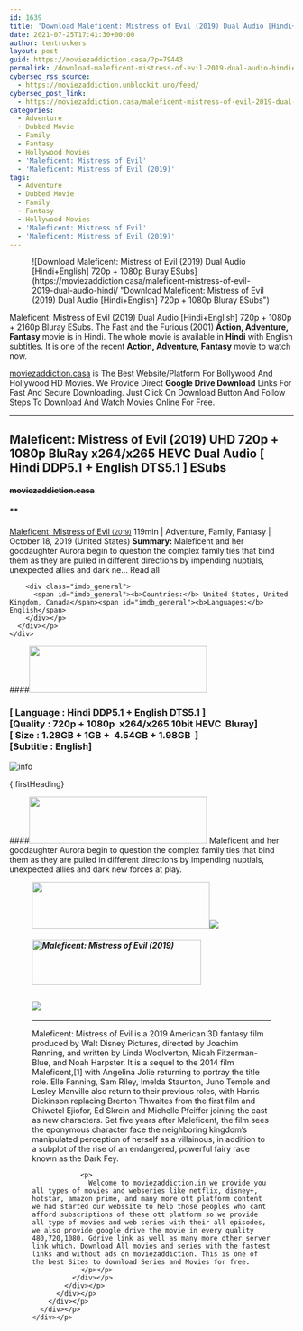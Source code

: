 ```yaml
---
id: 1639
title: 'Download Maleficent: Mistress of Evil (2019) Dual Audio [Hindi+English] 720p + 1080p Bluray ESubs'
date: 2021-07-25T17:41:30+00:00
author: tentrockers
layout: post
guid: https://moviezaddiction.casa/?p=79443
permalink: /download-maleficent-mistress-of-evil-2019-dual-audio-hindienglish-720p-1080p-bluray-esubs/
cyberseo_rss_source:
  - https://moviezaddiction.unblockit.uno/feed/
cyberseo_post_link:
  - https://moviezaddiction.casa/maleficent-mistress-of-evil-2019-dual-audio-hindi/
categories:
  - Adventure
  - Dubbed Movie
  - Family
  - Fantasy
  - Hollywood Movies
  - 'Maleficent: Mistress of Evil'
  - 'Maleficent: Mistress of Evil (2019)'
tags:
  - Adventure
  - Dubbed Movie
  - Family
  - Fantasy
  - Hollywood Movies
  - 'Maleficent: Mistress of Evil'
  - 'Maleficent: Mistress of Evil (2019)'
---
```

<figure class="entry-thumbnail">![Download Maleficent: Mistress of Evil (2019) Dual Audio [Hindi+English] 720p + 1080p Bluray ESubs](https://moviezaddiction.casa/maleficent-mistress-of-evil-2019-dual-audio-hindi/ "Download Maleficent: Mistress of Evil (2019) Dual Audio [Hindi+English] 720p + 1080p Bluray ESubs") </figure> 

Maleficent: Mistress of Evil (2019) Dual Audio [Hindi+English] 720p + 1080p + 2160p Bluray ESubs. The Fast and the Furious (2001) **Action, Adventure, Fantasy** movie is in Hindi. The whole movie is available in **Hindi** with English subtitles. It is one of the recent **Action, Adventure, Fantasy** movie to watch now.

[moviezaddiction.casa](https://moviezaddiction.casa) is The Best Website/Platform For Bollywood And Hollywood HD Movies. We Provide Direct **Google Drive Download** Links For Fast And Secure Downloading. Just Click On Download Button And Follow Steps To Download And Watch Movies Online For Free.

* * *

## <span>Maleficent: Mistress of Evil (2019) UHD 720p + 1080p BluRay x264/x265 HEVC Dual Audio [ Hindi DDP5.1 + English DTS5.1 ] ESubs</span>

#### <span>~~moviezaddiction.casa~~</span>

#### **</p> 

<div class="imdb_container">
  <div>
    <div class="imdb_dark">
      <div class="imdb_right">
        <span id="movie_title"><a href="https://www.imdb.com/title/tt4777008" target="_blank" rel="noopener">Maleficent: Mistress of Evil<small> (2019)</small></a></span> <span id="genres">119min | Adventure, Family, Fantasy | October 18, 2019 (United States)</span> <span id="summary"><b>Summary: </b>Maleficent and her goddaughter Aurora begin to question the complex family ties that bind them as they are pulled in different directions by impending nuptials, unexpected allies and dark ne&#8230; Read all</span> </p> 
        
        <div class="imdb_general">
          <span id="imdb_general"><b>Countries:</b> United States, United Kingdom, Canada</span><span id="imdb_general"><b>Languages:</b> English</span>
        </div></p>
      </div></p>
    </div>
  </div>
</div>

</b></h4> 

####<img loading="lazy" class="aligncenter" src="https:///moviezaddiction.casa/wp-content/uploads/2018/02/Media-Info.png?zoom=0.8099999785423279&resize=315%2C83&ssl=1" srcset="https://moviezaddiction.casa//wp-content/uploads/2018/02/Media-Info.png?zoom=0.8999999761581421&resize=315%2C83&ssl=1" width="315" height="83" /> 

### <span><span><strong>[ Language : Hindi DDP5.1 + English DTS5.1</strong>&nbsp;]</span><br /><span>[Quality : 720p + 1080p&nbsp; x264/x265 10bit HEVC&nbsp; Bluray]</span><br /><span>[ Size : 1.28GB + 1GB +&nbsp; 4.54GB + 1.98GB&nbsp; ]</span><br /><span>[Subtitle : English]</span></span>  
<img src="https://i.imgur.com/AusysgD.png" alt="info" usemap="#workmap" /> </p> 

<map name="workmap">
  <area alt="imdb" coords="0,0,80,40" shape="rect" href="https://www.imdb.com/title/tt4777008/" target="_blank" />
  
  <area alt="youtube" coords="100,0,180,40" shape="rect" href="https://www.youtube.com/watch?v=n0OFH4xpPr4" target="_blank" />
</map> {.firstHeading}

####<img loading="lazy" class="aligncenter" src="https://moviezaddiction.casa//wp-content/uploads/2018/02/Plot.jpeg?zoom=0.8099999785423279&resize=315%2C83&ssl=1" srcset="https://moviezaddiction.casa//wp-content/uploads/2018/02/Plot.jpeg?zoom=0.8999999761581421&resize=315%2C83&ssl=1" width="315" height="83" /> <span>Maleficent and her goddaughter Aurora begin to question the complex family ties that bind them as they are pulled in different directions by impending nuptials, unexpected allies and dark new forces at play.</span>

<div class="wp-block-image">
  <figure class="aligncenter is-resized"><img loading="lazy" class="aligncenter" src="https://i1.wp.com/moviezaddiction.casa/wp-content/uploads/2018/02/Screenshots-Button.png?zoom=0.8099999785423279&resize=315%2C83&ssl=1" srcset="https://moviezaddiction.casa//wp-content/uploads/2018/02/Screenshots-Button.png?zoom=0.8999999761581421&resize=315%2C83&ssl=1" width="315" height="83" /><img src="https://1.bp.blogspot.com/-KQ0OyI7Ni9I/YP2gX0a1sZI/AAAAAAAAE8c/-LxGfJpJLMARINeTZQQZ-rg7WuTBkMuWACLcBGAsYHQ/s16000/Maleficent%2B-%2BMistress%2BOf%2BEvil%2B%25282019%2529%2BUHD%2B1080p%2BBluray%2Bx264%2BDual%2BAudio%2B%255B%2BHindi%2BDDP5.1%2B%252B%2BEnglish%2BDTS5.1%2B%255D%2BESubs%2B4.54GB%2B%255Bwww.MoviezAddiction.casa%255D_s.jpg" /> </p> 
  
  <h4 class="summary_text">
    <em><img loading="lazy" class="aligncenter" src="https://i2.wp.com/moviezaddiction.casa/wp-content/uploads/2018/02/Download-Button-1.png?zoom=0.8099999785423279&resize=300%2C80&ssl=1" srcset="https://i2.wp.com/moviezaddiction.casa/wp-content/uploads/2018/02/Download-Button-1.png?zoom=0.8999999761581421&resize=300%2C80&ssl=1" alt="Maleficent: Mistress of Evil (2019)" width="300" height="80" /></em>
  </h4>
  
  <h2>
    <img class="aligncenter" src="https://i.imgur.com/Ds7bb.gif" />
  </h2>
  
  <hr />
  
  <div class="mod" data-md="50" data-hveid="250" data-ved="0ahUKEwi-7dnvqo7WAhXLsFQKHTILBKEQkCkI-gEoAzAn">
    <div class="_cgc kno-fb-ctx" data-hveid="251" data-ved="0ahUKEwi-7dnvqo7WAhXLsFQKHTILBKEQziAI-wEoADAn">
      <div class="r-iH9cFH0n0MiE">
        <div class="mod" data-md="50" data-hveid="228" data-ved="0ahUKEwjniJq86tTWAhULK48KHU9mChkQkCkI5AEoBDAh">
          <div class="_cgc kno-fb-ctx" data-hveid="229" data-ved="0ahUKEwjniJq86tTWAhULK48KHU9mChkQziAI5QEoADAh">
            <div class="r-iwKCMzMr_HBQ">
              <div class="overviewContainer ng-star-inserted">
                <p>
                  Maleficent: Mistress of Evil is a 2019 American 3D fantasy film produced by Walt Disney Pictures, directed by Joachim Rønning, and written by Linda Woolverton, Micah Fitzerman-Blue, and Noah Harpster. It is a sequel to the 2014 film Maleficent,[1] with Angelina Jolie returning to portray the title role. Elle Fanning, Sam Riley, Imelda Staunton, Juno Temple and Lesley Manville also return to their previous roles, with Harris Dickinson replacing Brenton Thwaites from the first film and Chiwetel Ejiofor, Ed Skrein and Michelle Pfeiffer joining the cast as new characters. Set five years after Maleficent, the film sees the eponymous character face the neighboring kingdom’s manipulated perception of herself as a villainous, in addition to a subplot of the rise of an endangered, powerful fairy race known as the Dark Fey.
                </p>
                
                <p>
                  Welcome to moviezaddiction.in we provide you all types of movies and webseries like netflix, disney+, hotstar, amazon prime, and many more ott platform content we had started our webssite to help those peoples who cant afford subscriptions of these ott platform so we provide all type of movies and web series with their all episodes, we also provide google drive the movie in every quality 480,720,1080. Gdrive link as well as many more other server link which. Download All movies and series with the fastest links and without ads on moviezaddiction. This is one of the best Sites to download Series and Movies for free.
                </p></p>
              </div></p>
            </div></p>
          </div></p>
        </div></p>
      </div></p>
    </div></p>
  </div></figure>
</div>